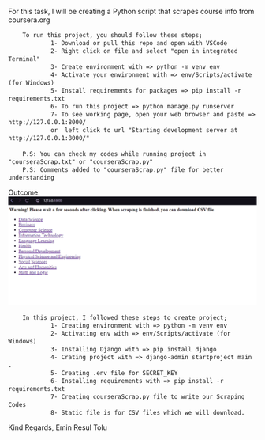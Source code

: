 For this task, I will be creating a Python script that scrapes course info from coursera.org
        
        To run this project, you should follow these steps;
                1- Download or pull this repo and open with VSCode
                2- Right click on file and select "open in integrated Terminal"
                3- Create environment with => python -m venv env
                4- Activate your environment with => env/Scripts/activate (for Windows)
                5- Install requirements for packages => pip install -r requirements.txt
                6- To run this project => python manage.py runserver
                7- To see working page, open your web browser and paste => http://127.0.0.1:8000/ 
                or  left click to url "Starting development server at http://127.0.0.1:8000/"

        P.S: You can check my codes while running project in "courseraScrap.txt" or "courseraScrap.py"
        P.S: Comments added to "courseraScrap.py" file for better understanding


Outcome:
        ![WebScrape Snapshot](WebScrape.gif)        

        In this project, I followed these steps to create project;
                1- Creating environment with => python -m venv env
                2- Activating env with => env/Scripts/activate (for Windows)
                3- Installing Django with => pip install django
                4- Crating project with => django-admin startproject main .
                5- Creating .env file for SECRET_KEY
                6- Installing requirements with => pip install -r requirements.txt
                7- Creating courseraScrap.py file to write our Scraping Codes
                8- Static file is for CSV files which we will download.
        
        
Kind Regards,
Emin Resul Tolu
